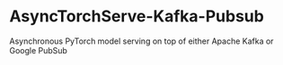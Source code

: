 # AsyncTorchServe-Kafka-Pubsub
Asynchronous PyTorch model serving on top of either Apache Kafka or Google PubSub
